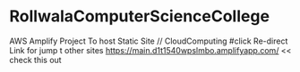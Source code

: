 # RollwalaComputerScienceCollege
AWS Amplify Project To host Static Site // CloudComputing
#click Re-direct Link for jump t other sites
https://main.d1t1540wpslmbo.amplifyapp.com/ << check this out
